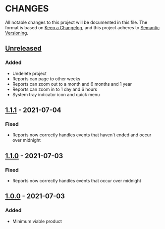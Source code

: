 # CHANGES

All notable changes to this project will be documented in this file. The format is based on [Keep a Changelog](https://keepachangelog.com/en/1.0.0/), and this project adheres to [Semantic Versioning](https://semver.org/spec/v2.0.0.html).

## [Unreleased]
### Added
+ Undelete project
+ Reports can page to other weeks
+ Reports can zoom out to a month and 6 months and 1 year
+ Reports can zoom in to 1 day and 6 hours
+ System tray indicator icon and quick menu

## [1.1.1] - 2021-07-04
### Fixed
+ Reports now correctly handles events that haven't ended and occur over midnight

## [1.1.0] - 2021-07-03
### Fixed
+ Reports now correctly handles events that occur over midnight

## [1.0.0] - 2021-07-03
### Added
+ Minimum viable product

[Unreleased]: https://github.com/jkoop/joes-time-tracker/compare/v1.1.1...HEAD
[1.1.1]: https://github.com/jkoop/joes-time-tracker/releases/tag/v1.1.1
[1.1.0]: https://github.com/jkoop/joes-time-tracker/releases/tag/v1.1.0
[1.0.0]: https://github.com/jkoop/joes-time-tracker/releases/tag/v1.0.0
